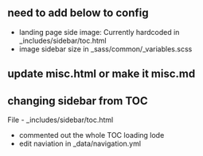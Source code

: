 ## need to add below to config
- landing page side image: Currently hardcoded in _includes/sidebar/toc.html
- image sidebar size in _sass/common/_variables.scss
## update misc.html or make it misc.md
## changing sidebar from TOC
File - _includes/sidebar/toc.html
- commented out the whole TOC loading lode
- edit naviation in _data/navigation.yml